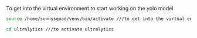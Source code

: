 To get into the virtual environment to start working on the yolo model
```bash
source /home/sunnysquad/venv/bin/activate ///to get into the virtual environment to start working on the yolo model
```
```bash
cd ultralytics ///to activate ultralytics
```
